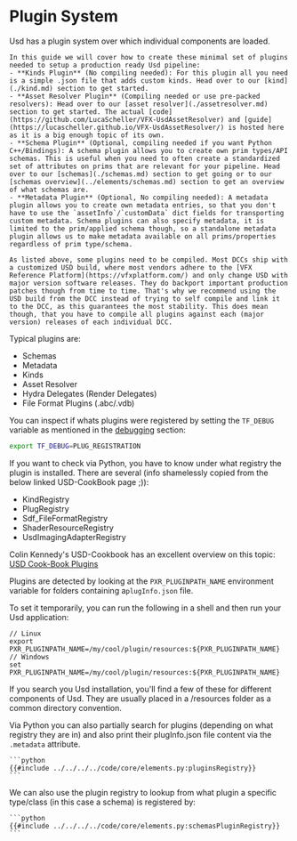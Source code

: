 # Plugin System
Usd has a plugin system over which individual components are loaded.

~~~admonish Abstract title="Usd Pipeline Plugins"
In this guide we will cover how to create these minimal set of plugins needed to setup a production ready Usd pipeline:
- **Kinds Plugin** (No compiling needed): For this plugin all you need is a simple .json file that adds custom kinds. Head over to our [kind](./kind.md) section to get started.
- **Asset Resolver Plugin** (Compiling needed or use pre-packed resolvers): Head over to our [asset resolver](./assetresolver.md) section to get started. The actual [code](https://github.com/LucaScheller/VFX-UsdAssetResolver) and [guide](https://lucascheller.github.io/VFX-UsdAssetResolver/) is hosted here as it is a big enough topic of its own.
- **Schema Plugin** (Optional, compiling needed if you want Python C++/Bindings): A schema plugin allows you to create own prim types/API schemas. This is useful when you need to often create a standardized set of attributes on prims that are relevant for your pipeline. Head over to our [schemas](./schemas.md) section to get going or to our [schemas overview](../elements/schemas.md) section to get an overview of what schemas are.
- **Metadata Plugin** (Optional, No compiling needed): A metadata plugin allows you to create own metadata entries, so that you don't have to use the `assetInfo`/`customData` dict fields for transporting custom metadata. Schema plugins can also specify metadata, it is limited to the prim/applied schema though, so a standalone metadata plugin allows us to make metadata available on all prims/properties regardless of prim type/schema.
~~~

~~~admonish important title="Compiling against USD"
As listed above, some plugins need to be compiled. Most DCCs ship with a customized USD build, where most vendors adhere to the [VFX Reference Platform](https://vfxplatform.com/) and only change USD with major version software releases. They do backport important production patches though from time to time. That's why we recommend using the USD build from the DCC instead of trying to self compile and link it to the DCC, as this guarantees the most stability. This does mean though, that you have to compile all plugins against each (major version) releases of each individual DCC.
~~~

Typical plugins are:
- Schemas
- Metadata
- Kinds
- Asset Resolver
- Hydra Delegates (Render Delegates)
- File Format Plugins (.abc/.vdb)

You can inspect if whats plugins were registered by setting the `TF_DEBUG` variable as mentioned in the [debugging](../profiling/debug.md) section:
```bash
export TF_DEBUG=PLUG_REGISTRATION
```

If you want to check via Python, you have to know under what registry the plugin is installed. There are several (info shamelessly copied from the below linked USD-CookBook page ;)):
- KindRegistry
- PlugRegistry
- Sdf_FileFormatRegistry
- ShaderResourceRegistry
- UsdImagingAdapterRegistry

Colin Kennedy's USD-Cookbook has an excellent overview on this topic:
[USD Cook-Book Plugins](https://github.com/ColinKennedy/USD-Cookbook/blob/33eac067a0a62578934105b19a2b9d8e4ea0646c/references/working_with_plugins.md)

Plugins are detected by looking at the `PXR_PLUGINPATH_NAME` environment variable for folders containing a`plugInfo.json` file.

To set it temporarily, you can run the following in a shell and then run your Usd application:
```
// Linux
export PXR_PLUGINPATH_NAME=/my/cool/plugin/resources:${PXR_PLUGINPATH_NAME}
// Windows
set PXR_PLUGINPATH_NAME=/my/cool/plugin/resources:${PXR_PLUGINPATH_NAME}
```

If you search you Usd installation, you'll find a few of these for different components of Usd. They are usually placed in a <Plugin Root>/resources folder as a common directory convention.

Via Python you can also partially search for plugins (depending on what registry they are in) and also print their plugInfo.json file content via the `.metadata` attribute.

~~~admonish info title=""
```python
{{#include ../../../../code/core/elements.py:pluginsRegistry}}
```
~~~

We can also use the plugin registry to lookup from what plugin a specific type/class (in this case a schema) is registered by:
~~~admonish info title=""
```python
{{#include ../../../../code/core/elements.py:schemasPluginRegistry}}
```
~~~

